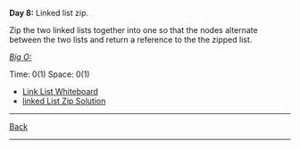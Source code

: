 **Day 8:** Linked list zip.

Zip the two linked lists together into one so that the nodes alternate between the two lists and return a reference to the the zipped list.

<u>*Big O:*</u>

Time: 0(1)
Space: 0(1)

- [Link List Whiteboard](../../assets/LLZiplist.png)
- [linked List Zip Solution](linked-list-zip.js)

---
[Back](../README.md)

---
